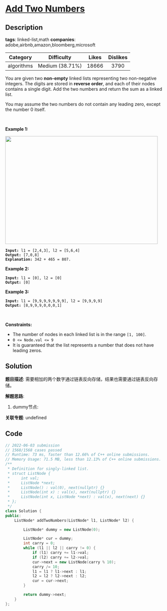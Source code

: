 # [Add Two Numbers](https://leetcode.com/problems/add-two-numbers/description/)

## Description

**tags**: linked-list,math
**companies**: adobe,airbnb,amazon,bloomberg,microsoft

| Category | Difficulty | Likes | Dislikes |
| :------: | :--------: | :---: | :------: |
| algorithms | Medium (38.71%) | 18666 | 3790 |

<p>You are given two <strong>non-empty</strong> linked lists representing two non-negative integers. The digits are stored in <strong>reverse order</strong>, and each of their nodes contains a single digit. Add the two numbers and return the sum&nbsp;as a linked list.</p>

<p>You may assume the two numbers do not contain any leading zero, except the number 0 itself.</p>

<p>&nbsp;</p>
<p><strong>Example 1:</strong></p>
<img alt="" src="https://assets.leetcode.com/uploads/2020/10/02/addtwonumber1.jpg" style="width: 483px; height: 342px;" />
<pre><code><strong>Input:</strong> l1 = [2,4,3], l2 = [5,6,4]
<strong>Output:</strong> [7,0,8]
<strong>Explanation:</strong> 342 + 465 = 807.</code></pre>

<p><strong>Example 2:</strong></p>

<pre><code><strong>Input:</strong> l1 = [0], l2 = [0]
<strong>Output:</strong> [0]</code></pre>

<p><strong>Example 3:</strong></p>

<pre><code><strong>Input:</strong> l1 = [9,9,9,9,9,9,9], l2 = [9,9,9,9]
<strong>Output:</strong> [8,9,9,9,0,0,0,1]</code></pre>

<p>&nbsp;</p>
<p><strong>Constraints:</strong></p>

<ul>
	<li>The number of nodes in each linked list is in the range <code>[1, 100]</code>.</li>
	<li><code>0 &lt;= Node.val &lt;= 9</code></li>
	<li>It is guaranteed that the list represents a number that does not have leading zeros.</li>
</ul>

## Solution

**题目描述**: 需要相加的两个数字通过链表反向存储，结果也需要通过链表反向存储。

**解题思路**:

1. dummy节点:

**关联专题**: undefined

## Code

```cpp
// 2022-06-03 submission
// 1568/1568 cases passed
// Runtime: 73 ms, faster than 12.66% of C++ online submissions.
// Memory Usage: 71.5 MB, less than 12.13% of C++ online submissions.
/**
 * Definition for singly-linked list.
 * struct ListNode {
 *     int val;
 *     ListNode *next;
 *     ListNode() : val(0), next(nullptr) {}
 *     ListNode(int x) : val(x), next(nullptr) {}
 *     ListNode(int x, ListNode *next) : val(x), next(next) {}
 * };
 */
class Solution {
public:
    ListNode* addTwoNumbers(ListNode* l1, ListNode* l2) {

        ListNode* dummy = new ListNode(0);

        ListNode* cur = dummy;
        int carry = 0;
        while (l1 || l2 || carry != 0) {
            if (l1) carry += l1->val;
            if (l2) carry += l2->val;
            cur->next = new ListNode(carry % 10);
            carry /= 10;
            l1 = l1 ? l1->next : l1;
            l2 = l2 ? l2->next : l2;
            cur = cur->next;
        }

        return dummy->next;
    }
};
```

